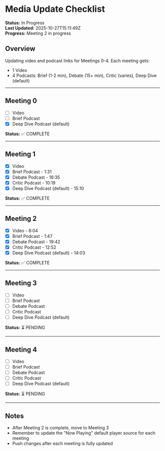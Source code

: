 # Media Update Checklist

**Status:** In Progress  
**Last Updated:** 2025-10-27T15:11:49Z  
**Progress:** Meeting 2 in progress

## Overview
Updating video and podcast links for Meetings 0-4. Each meeting gets:
- 1 Video
- 4 Podcasts: Brief (1-2 min), Debate (15+ min), Critic (varies), Deep Dive (default)

---

## Meeting 0
- [ ] Video
- [ ] Brief Podcast
- [x] Deep Dive Podcast (default)

**Status:** ✅ COMPLETE

---

## Meeting 1
- [x] Video
- [x] Brief Podcast - 1:31
- [x] Debate Podcast - 16:35
- [x] Critic Podcast - 10:19
- [x] Deep Dive Podcast (default) - 15:10

**Status:** ✅ COMPLETE

---

## Meeting 2
- [x] Video - 8:04
- [x] Brief Podcast - 1:47
- [x] Debate Podcast - 19:42
- [x] Critic Podcast - 12:52
- [x] Deep Dive Podcast (default) - 14:03

**Status:** ✅ COMPLETE

---

## Meeting 3
- [ ] Video
- [ ] Brief Podcast
- [ ] Debate Podcast
- [ ] Critic Podcast
- [ ] Deep Dive Podcast (default)

**Status:** ⏳ PENDING

---

## Meeting 4
- [ ] Video
- [ ] Brief Podcast
- [ ] Debate Podcast
- [ ] Critic Podcast
- [ ] Deep Dive Podcast (default)

**Status:** ⏳ PENDING

---

## Notes
- After Meeting 2 is complete, move to Meeting 3
- Remember to update the "Now Playing" default player source for each meeting
- Push changes after each meeting is fully updated
